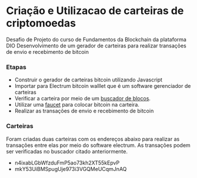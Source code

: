 # Criação e Utilizacao de carteiras de criptomoedas
 
Desafio de Projeto do curso de Fundamentos da Blockchain da plataforma DIO 
Desenvolvimento de um gerador de carteiras para realizar transações de envio e recebimento de bitcoin

### Etapas
- Construir o gerador de carteiras bitcoin utilizando Javascript
- Importar para Electrum bitcoin walllet que é um software gerenciador de carteiras
- Verificar a carteira por meio de um [buscador de blocos](https://live.blockcypher.com/). 
- Utilizar uma [faucet](https://coinfaucet.eu/en/) para colocar bitcoin na carteira. 
- Realizar as transações de envio e recebimento de bitcoin


### Carteiras 
Foram criadas duas carteiras com os endereços abaixo para realizar as transações entre elas por meio do software electrum. As transações podem ser verificadas no buscador citado anteriormente.

- n4ixabLGbWfzduFmP5ao73kh2XT55kEpvP
- mkY53UiBMSpugUje973i3VGQMeUCqmJnAQ
